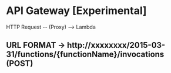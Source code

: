 # API Gateway [Experimental]

HTTP Request -- (Proxy) --> Lambda 

## URL FORMAT -> http://xxxxxxxx/2015-03-31/functions/{functionName}/invocations (POST)
